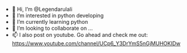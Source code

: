 - 👋 Hi, I’m @Legendarulali
- 👀 I’m interested in python developing
- 🌱 I’m currently learning python
- 💞️ I’m looking to collaborate on ...
- 📫 I also post on youtube. Go ahead and check me out: https://www.youtube.com/channel/UCp6_Y3DrYmS5nGjMUHOKIDw

<!---
Legendarulali/Legendarulali is a ✨ special ✨ repository because its `README.md` (this file) appears on your GitHub profile.
You can click the Preview link to take a look at your changes.
--->

